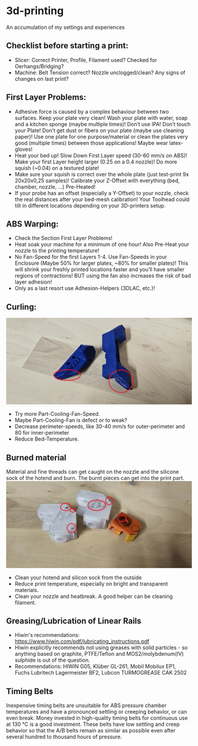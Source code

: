 # 3d-printing
An accumulation of my settings and experiences

## Checklist before starting a print:
- Slicer: Correct Printer, Profile, Filament used? Checked for Oerhangs/Bridging?
- Machine: Belt Tension correct? Nozzle unclogged/clean? Any signs of changes on last print?

## First Layer Problems:
- Adhesive force is caused by a complex behaviour between two surfaces. Keep your plate very clean! Wash your plate with water, soap and a kitchen sponge (maybe multiple times)! Don’t use IPA! Don’t touch your Plate! Don’t get dust or fibers on your plate (maybe use cleaning paper)! Use one plate for one purpose/material or clean the plates very good (multiple times) between those applications! Maybe wear latex-gloves!
- Heat your bed up! Slow Down First Layer speed (30-60 mm/s on ABS)! Make your first Layer height larger (0.25 on a 0.4 nozzle)! Do more squish (~0.04) on a textured plate!
- Make sure your squish is correct over the whole plate (just test-print 9x 20x20x0,25 samples)! Calibrate your Z-Offset with everything (bed, chamber, nozzle, ...) Pre-Heated!
- If your probe has an offset (especially a Y-Offset) to your nozzle, check the real distances after your bed-mesh calibration! Your Toolhead could tilt in different locations depending on your 3D-printers setup.
        
## ABS Warping:
- Check the Section First Layer Problems!
- Heat soak your machine for a minimum of one hour! Also Pre-Heat your nozzle to the printing temperature!
- No Fan-Speed for the first Layers 1-4. Use Fan-Speeds in your Enclosure (Maybe 50% for larger plates, ~80% for smaller plates)! This will shrink your freshly printed locations faster and you’ll have smaller regions of contractions! BUT using the fan also increases the risk of bad layer adhesion!
- Only as a last resort use Adhesion-Helpers (3DLAC, etc.)!

## Curling:
![Parts with curling on overhangs](https://github.com/interias/3d-printing/blob/main/images/curling.jpg)
- Try more Part-Cooling-Fan-Speed.
- Maybe Part-Cooling-Fan is defect or to weak?
- Decrease perimeter-speeds, like 30-40 mm/s for outer-perimeter and 80 for inner-perimeter
- Reduce Bed-Temperature.

## Burned material
Material and fine threads can get caught on the nozzle and the silicone sock of the hotend and burn. The burnt pieces can get into the print part.
![Burned material in parts](https://github.com/interias/3d-printing/blob/main/images/burned-material.jpg)
- Clean your hotend and silicon sock from the outside
- Reduce print temperature, especially on bright and transparent materials.
- Clean your nozzle and heatbreak. A good helper can be cleaning filament.

## Greasing/Lubrication of Linear Rails
- Hiwin's recommendations: https://www.hiwin.com/pdf/lubricating_instructions.pdf 
- Hiwin explicitly recommends not using greases with solid particles - so anything based on graphite, PTFE/Teflon and MOS2/molybdenum(IV) sulphide is out of the question.
- Recommendations: HIWIN G05, Klüber GL-261, Mobil Mobilux EP1, Fuchs Lubritech Lagermeister BF2, Lubcon TURMOGREASE CAK 2502

## Timing Belts
Inexpensive timing belts are unsuitable for ABS pressure chamber temperatures and have a pronounced settling or creeping behavior, or can even break. Money invested in high-quality timing belts for continuous use at 130 °C is a good investment. These belts have low settling and creep behavior so that the A/B belts remain as similar as possible even after several hundred to thousand hours of pressure.